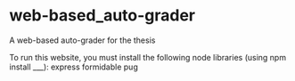 # web-based_auto-grader
A web-based auto-grader for the thesis

To run this website, you must install the following node libraries (using npm install ___):
express
formidable
pug
